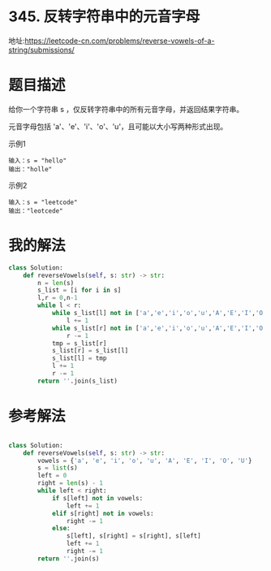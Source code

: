# 345. 反转字符串中的元音字母
地址:https://leetcode-cn.com/problems/reverse-vowels-of-a-string/submissions/



# 题目描述
给你一个字符串 s ，仅反转字符串中的所有元音字母，并返回结果字符串。

元音字母包括 'a'、'e'、'i'、'o'、'u'，且可能以大小写两种形式出现。


示例1
```
输入：s = "hello"
输出："holle"

```

示例2
```
输入：s = "leetcode"
输出："leotcede"
```


# 我的解法

```python
class Solution:
    def reverseVowels(self, s: str) -> str:
        n = len(s)
        s_list = [i for i in s]
        l,r = 0,n-1
        while l < r:
            while s_list[l] not in ['a','e','i','o','u','A','E','I','O','U'] and l<r:
                l += 1
            while s_list[r] not in ['a','e','i','o','u','A','E','I','O','U'] and l<r:
                r -= 1
            tmp = s_list[r]
            s_list[r] = s_list[l]
            s_list[l] = tmp
            l += 1
            r -= 1
        return ''.join(s_list)


```


# 参考解法
```python

class Solution:
    def reverseVowels(self, s: str) -> str:
        vowels = {'a', 'e', 'i', 'o', 'u', 'A', 'E', 'I', 'O', 'U'}
        s = list(s)
        left = 0
        right = len(s) - 1
        while left < right:
            if s[left] not in vowels:
                left += 1
            elif s[right] not in vowels:
                right -= 1
            else:
                s[left], s[right] = s[right], s[left]
                left += 1
                right -= 1
        return ''.join(s)


```
